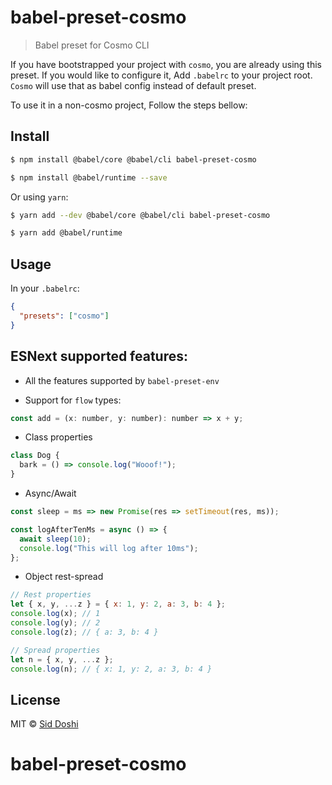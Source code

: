 # babel-preset-cosmo

> Babel preset for Cosmo CLI

If you have bootstrapped your project with `cosmo`, you are already using this preset. If you would like to configure it, Add `.babelrc` to your project root. `Cosmo` will use that as babel config instead of default preset.

To use it in a non-cosmo project, Follow the steps bellow:

## Install

```bash
$ npm install @babel/core @babel/cli babel-preset-cosmo

$ npm install @babel/runtime --save
```

Or using `yarn`:

```bash
$ yarn add --dev @babel/core @babel/cli babel-preset-cosmo

$ yarn add @babel/runtime
```

## Usage

In your `.babelrc`:

```json
{
  "presets": ["cosmo"]
}
```

## ESNext supported features:

* All the features supported by `babel-preset-env`

* Support for `flow` types:

```js
const add = (x: number, y: number): number => x + y;
```

* Class properties

```js
class Dog {
  bark = () => console.log("Wooof!");
}
```

* Async/Await

```js
const sleep = ms => new Promise(res => setTimeout(res, ms));

const logAfterTenMs = async () => {
  await sleep(10);
  console.log("This will log after 10ms");
};
```

* Object rest-spread

```js
// Rest properties
let { x, y, ...z } = { x: 1, y: 2, a: 3, b: 4 };
console.log(x); // 1
console.log(y); // 2
console.log(z); // { a: 3, b: 4 }

// Spread properties
let n = { x, y, ...z };
console.log(n); // { x: 1, y: 2, a: 3, b: 4 }
```

## License

MIT © [Sid Doshi](https://sid.sh)
# babel-preset-cosmo
